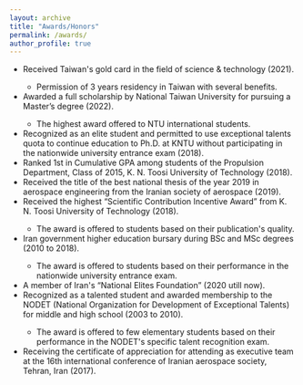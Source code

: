 ```yaml
---
layout: archive
title: "Awards/Honors"
permalink: /awards/
author_profile: true
---
```


<ul>
  <li><i class='fas fa-medal'></i> Received Taiwan's gold card in the field of science & technology (2021).</li>

 <ul>
        <li> Permission of 3 years residency in Taiwan with several benefits. </li>
</ul>
  
  <li><i class='fas fa-medal'></i> Awarded a full scholarship by National Taiwan University for pursuing a Master’s degree (2022).</li>
<ul>
        <li> The highest award offered to NTU international students. </li>
</ul>
  
  <li><i class='fas fa-medal'></i> Recognized as an elite student and permitted to use exceptional talents quota to continue education to Ph.D. at KNTU without participating in the nationwide university entrance exam (2018).</li>
          

  <li><i class='fas fa-medal'></i> Ranked 1st in Cumulative GPA among students of the Propulsion Department, Class of 2015, K. N. Toosi University of Technology (2018).  </li>
  
  <li><i class='fas fa-medal'></i> Received the title of the best national thesis of the year 2019 in aerospace engineering from the Iranian society of aerospace (2019). </li>
   
   <li><i class='fas fa-medal'></i> Received the highest “Scientific Contribution Incentive Award” from K. N. Toosi University of Technology (2018). </li>
  
 <ul>
    <li> The award is offered to students based on their publication's quality. </li>
  </ul>
 
 <li><i class='fas fa-medal'></i> Iran government higher education bursary during BSc and MSc degrees (2010 to 2018). </li>
  
 <ul>
    <li> The award is offered to students based on their performance in the nationwide university entrance exam. </li>
  </ul>
  
 <li> A member of Iran's “National Elites Foundation” (2020 utill now). </li>

  <li> Recognized as a talented student and awarded membership to the NODET (National Organization for Development of Exceptional Talents) for middle and high school (2003 to 2010). </li>
  
<ul>
    <li> The award is offered to few elementary students based on their performance in the NODET's specific talent recognition exam. </li>
  </ul>
  
  <li> Receiving the certificate of appreciation for attending as executive team at the 16th international conference of Iranian aerospace society, Tehran, Iran (2017). </li>

